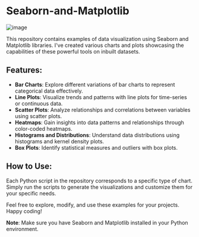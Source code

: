 # Seaborn-and-Matplotlib

![image](https://github.com/nikhilbordekar/Seaborn-and-Matplotlib/assets/121897260/539411ae-8449-4879-9981-8722a540d690)

This repository contains examples of data visualization using Seaborn and Matplotlib libraries. I've created various charts and plots showcasing the capabilities of these powerful tools on inbuilt datasets.

## Features:
- **Bar Charts**: Explore different variations of bar charts to represent categorical data effectively.
- **Line Plots**: Visualize trends and patterns with line plots for time-series or continuous data.
- **Scatter Plots**: Analyze relationships and correlations between variables using scatter plots.
- **Heatmaps**: Gain insights into data patterns and relationships through color-coded heatmaps.
- **Histograms and Distributions**: Understand data distributions using histograms and kernel density plots.
- **Box Plots**: Identify statistical measures and outliers with box plots.


## How to Use:
Each Python script in the repository corresponds to a specific type of chart. Simply run the scripts to generate the visualizations and customize them for your specific needs.

Feel free to explore, modify, and use these examples for your projects. Happy coding!

**Note**: Make sure you have Seaborn and Matplotlib installed in your Python environment. 
